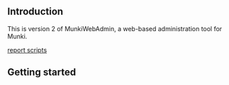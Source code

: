 ## Introduction
This is version 2 of MunkiWebAdmin, a web-based administration tool for Munki.

[report scripts](https://github.com/SteveKueng/mwa2_scripts)

## Getting started
